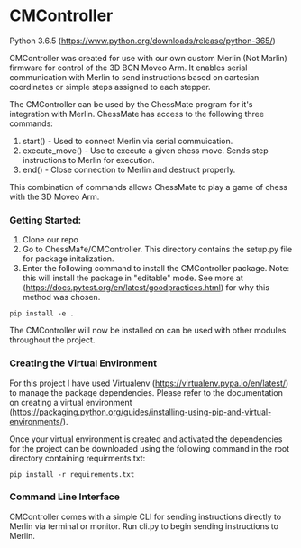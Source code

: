 # CMController
Python 3.6.5 (https://www.python.org/downloads/release/python-365/)

CMController was created for use with our own custom Merlin (Not Marlin) firmware for control of the 3D BCN Moveo Arm. 
It enables serial communication with Merlin to send instructions based on cartesian coordinates or simple steps assigned to each stepper. 

The CMController can be used by the ChessMate program for it's integration with Merlin. ChessMate has access to the following three commands:
1. start() - Used to connect Merlin via serial commuication.
2. execute_move() - Use to execute a given chess move. Sends step instructions to Merlin for execution. 
3. end() - Close connection to Merlin and destruct properly.

This combination of commands allows ChessMate to play a game of chess with the 3D Moveo Arm.

### Getting Started:
1. Clone our repo
2. Go to ChessMa†e/CMController. This directory contains the setup.py file for package initalization.
3. Enter the following command to install the CMController package. Note: this will install the package in "editable" mode.
See more at (https://docs.pytest.org/en/latest/goodpractices.html) for why this method was chosen.
```
pip install -e .
```
The CMController will now be installed on can be used with other modules throughout the project.


### Creating the Virtual Environment
For this project I have used Virtualenv (https://virtualenv.pypa.io/en/latest/) to manage the package dependencies. Please refer 
to the documentation on creating a virtual environment (https://packaging.python.org/guides/installing-using-pip-and-virtual-environments/).

Once your virtual environment is created and activated the dependencies for the project can be downloaded using the following command in the root directory containing requirments.txt:
```
pip install -r requirements.txt
```

### Command Line Interface
CMController comes with a simple CLI for sending instructions directly to Merlin via terminal or monitor. Run cli.py to begin sending instructions to Merlin.

